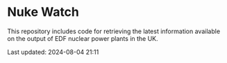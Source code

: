 # Nuke Watch

This repository includes code for retrieving the latest information available on the output of EDF nuclear power plants in the UK.

Last updated: 2024-08-04 21:11